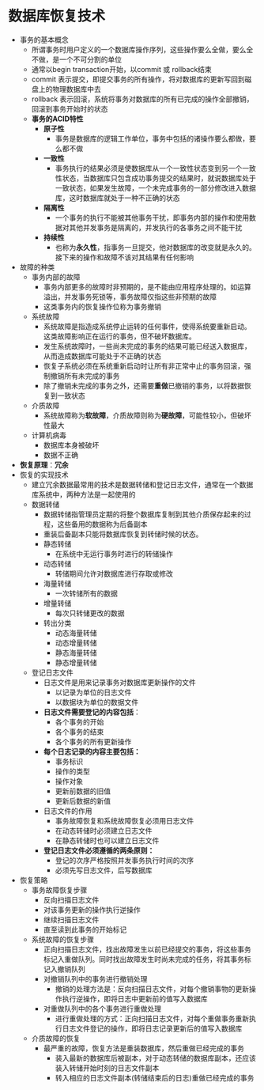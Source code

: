 # 数据库恢复技术
- 事务的基本概念
	- 所谓事务时用户定义的一个数据库操作序列，这些操作要么全做，要么全不做，是一个不可分割的单位
	- 通常以begin transaction开始，以commit 或 rollback结束
	- commit 表示提交，即提交事务的所有操作，将对数据库的更新写回到磁盘上的物理数据库中去
	- rollback 表示回滚，系统将事务对数据库的所有已完成的操作全部撤销，回滚到事务开始时的状态
	- **事务的ACID特性**
		- **原子性**
			- 事务是数据库的逻辑工作单位，事务中包括的诸操作要么都做，要么都不做
		- **一致性**
			- 事务执行的结果必须是使数据库从一个一致性状态变到另一个一致性状态，当数据库只包含成功事务提交的结果时，就说数据库处于一致状态，如果发生故障，一个未完成事务的一部分修改进入数据库，这时数据库就处于一种不正确的状态
		- **隔离性**
			- 一个事务的执行不能被其他事务干扰，即事务内部的操作和使用数据对其他并发事务是隔离的，并发执行的各事务之间不能干扰
		- **持续性**
			- 也称为**永久性**，指事务一旦提交，他对数据库的改变就是永久的。接下来的操作和故障不该对其结果有任何影响
- 故障的种类
	- 事务内部的故障
		- 事务内部更多的故障时非预期的，是不能由应用程序处理的。如运算溢出，并发事务死锁等，事务故障仅指这些非预期的故障
		- 这类事务内的恢复操作位称为事务撤销
	- 系统故障
		- 系统故障是指造成系统停止运转的任何事件，使得系统要重新启动。这类故障影响正在运行的事务，但不破坏数据库。
		- 发生系统故障时，一些尚未完成的事务的结果可能已经送入数据库，从而造成数据库可能处于不正确的状态
		- 恢复子系统必须在系统重新启动时让所有非正常中止的事务回滚，强制撤销所有未完成的事务
		- 除了撤销未完成的事务之外，还需要**重做**已撤销的事务，以将数据恢复到一致状态
	- 介质故障
		- 系统故障称为**软故障**，介质故障则称为**硬故障**，可能性较小，但破坏性最大
	- 计算机病毒
		- 数据库本身被破坏
		- 数据不正确
- **恢复原理**：**冗余**
- 恢复的实现技术
	- 建立冗余数据最常用的技术是数据转储和登记日志文件，通常在一个数据库系统中，两种方法是一起使用的
	- 数据转储
		- 数据转储指管理员定期的将整个数据库复制到其他介质保存起来的过程，这些备用的数据称为后备副本
		- 重装后备副本只能将数据库恢复到转储时候的状态。
		- 静态转储
			- 在系统中无运行事务时进行的转储操作
		- 动态转储
			- 转储期间允许对数据库进行存取或修改
		- 海量转储
			- 一次转储所有的数据
		- 增量转储
			- 每次只转储更改的数据
		- 转出分类
			- 动态海量转储
			- 动态增量转储
			- 静态海量转储
			- 静态增量转储
	- 登记日志文件
		- 日志文件是用来记录事务对数据库更新操作的文件
			- 以记录为单位的日志文件
			- 以数据块为单位的数据文件
		- **日志文件需要登记的内容包括**：
			- 各个事务的开始
			- 各个事务的结束
			- 各个事务的所有更新操作
		- **每个日志记录的内容主要包括：**
			- 事务标识
			- 操作的类型
			- 操作对象
			- 更新前数据的旧值
			- 更新后数据的新值
		- 日志文件的作用
			- 事务故障恢复和系统故障恢复必须用日志文件
			- 在动态转储时必须建立日志文件
			- 在静态转储时也可以建立日志文件
		- **登记日志文件必须遵循的两条原则：**
			- 登记的次序严格按照并发事务执行时间的次序
			- 必须先写日志文件，后写数据库
- 恢复策略
	- 事务故障恢复步骤
		- 反向扫描日志文件
		- 对该事务更新的操作执行逆操作
		- 继续扫描日志文件
		- 直至读到此事务的开始标记
	- 系统故障的恢复步骤
		- 正向扫描日志文件，找出故障发生以前已经提交的事务，将这些事务标记入重做队列。同时找出故障发生时尚未完成的任务，将其事务标记入撤销队列
		- 对撤销队列中的事务进行撤销处理
			- 撤销的处理方法是：反向扫描日志文件，对每个撤销事物的更新操作执行逆操作，即将日志中更新前的值写入数据库
		- 对重做队列中的各个事务进行重做处理
			- 进行重做处理的方式：正向扫描日志文件，对每个重做事务重新执行日志文件登记的操作，即将日志记录更新后的值写入数据库
	- 介质故障的恢复
		- 最严重的故障，恢复方法是重装数据库，然后重做已经完成的事务
			- 装入最新的数据库后被副本，对于动态转储的数据库副本，还应该装入转储开始时刻的日志文件副本
			- 转入相应的日志文件副本(转储结束后的日志)重做已经完成的事务